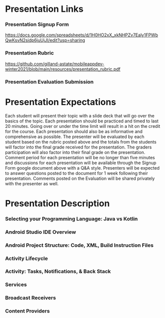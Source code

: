 # Presentation Links

### Presentation Signup Form
https://docs.google.com/spreadsheets/d/1H0HO2xX_xkNHPZv7Ealy1FPWbQwKsvN2sidp6juUjJI/edit?usp=sharing

### Presentation Rubric
https://github.com/gilland-astate/mobileappdev-winter2021/blob/main/resources/presentation_rubric.pdf

### Presentation Evaluation Submission


# Presentation Expectations
Each student will present their topic with a slide deck that will go over the basics of the topic. Each presentation should be practiced and timed to last 20 minutes. Going over or under the time limit will result in a hit on the credit for the course. Each presentation should also be as informative and comprehensive as possible. The presenter will be evaluated by each student based on the rubric posted above and the totals from the students will factor into the final grade received for the presentation. The graders participation will also factor into their final grade on the presentation. Comment period for each presentation will be no longer than five minutes and discussions for each presentation will be available through the Signup Form google document above with a Q&A style. Presenters will be expected to answer questions posted to the document for 1 week following their presentation. Comments posted on the Evaluation will be shared privately with the presenter as well.

# Presentation Description

### Selecting your Programming Language: Java vs Kotlin
### Android Studio IDE Overview
### Android Project Structure: Code, XML, Build Instruction Files
### Activity Lifecycle
### Activity: Tasks, Notifications, & Back Stack
### Services
### Broadcast Receivers
### Content Providers